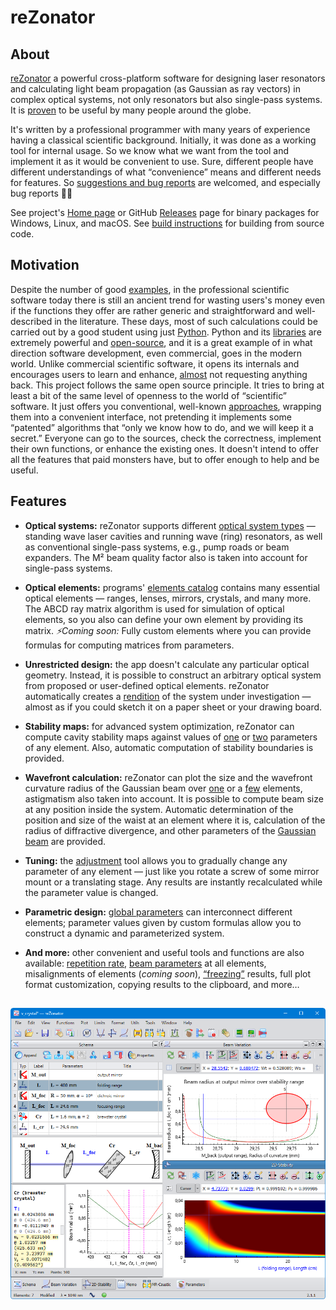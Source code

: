 # reZonator

## About

[reZonator](http://rezonator.orion-project.org) a powerful cross-platform software for designing laser resonators and calculating light beam propagation (as Gaussian as ray vectors) in complex optical systems, not only resonators but also single-pass systems. It is [proven](http://rezonator.orion-project.org/?page=citation) to be useful by many people around the globe.

It's written by a professional programmer with many years of experience having a classical scientific background. Initially, it was done as a working tool for internal usage. So we know what we want from the tool and implement it as it would be convenient to use. Sure, different people have different understandings of what “convenience” means and different needs for features. So [suggestions and bug reports](https://github.com/orion-project/rezonator2/issues) are welcomed, and especially bug reports 🫣😀

See project's [Home page](http://rezonator.orion-project.org) or GitHub [Releases](https://github.com/orion-project/rezonator2/releases) page for binary packages for Windows, Linux, and macOS. See [build instructions](./docs/build.md) for building from source code.

## Motivation

Despite the number of good [examples](https://www.scilab.org), in the professional scientific software today there is still an ancient trend for wasting users's money even if the functions they offer are rather generic and straightforward and well-described in the literature. These days, most of such calculations could be carried out by a good student using just [Python](https://www.python.org). Python and its [libraries](https://numpy.org) are extremely powerful and [open-source](https://opensource.org), and it is a great example of in what direction software development, even commercial, goes in the modern world. Unlike commercial scientific software, it opens its internals and encourages users to learn and enhance, [almost](https://en.wikipedia.org/wiki/GNU_General_Public_License) not requesting anything back. This project follows the same open source principle. It tries to bring at least a bit of the same level of openness to the world of “scientific” software. It just offers you conventional, well-known [approaches](https://en.wikipedia.org/wiki/Ray_transfer_matrix_analysis), wrapping them into a convenient interface, not pretending it implements some “patented” algorithms that “only we know how to do, and we will keep it a secret.” Everyone can go to the sources, check the correctness, implement their own functions, or enhance the existing ones. It doesn't intend to offer all the features that paid monsters have, but to offer enough to help and be useful.

## Features

- **Optical systems:** reZonator supports different [optical system types](http://rezonator.orion-project.org/help/trip_type.html) — standing wave laser cavities and running wave (ring) resonators, as well as conventional single-pass systems, e.g., pump roads or beam expanders. The M² beam quality factor also is taken into account for single-pass systems.

- **Optical elements:** programs' [elements catalog](http://rezonator.orion-project.org/help/elements.html) contains many essential optical elements — ranges, lenses, mirrors, crystals, and many more. The ABCD ray matrix algorithm is used for simulation of optical elements, so you also can define your own element by providing its matrix. *⚡️Coming soon:* Fully custom elements where you can provide formulas for computing matrices from parameters.

- **Unrestricted design:** the app doesn't calculate any particular optical geometry. Instead, it is possible to construct an arbitrary optical system from proposed or user-defined optical elements. reZonator automatically creates a [rendition](http://rezonator.orion-project.org/help/layout.html) of the system under investigation — almost as if you could sketch it on a paper sheet or your drawing board.

- **Stability maps:** for advanced system optimization, reZonator can compute cavity stability maps against values of [one](http://rezonator.orion-project.org/help/func_stabmap.html) or [two](http://rezonator.orion-project.org/help/func_stabmap_2d.html) parameters of any element. Also, automatic computation of stability boundaries is provided.

- **Wavefront calculation:** reZonator can plot the size and the wavefront curvature radius of the Gaussian beam over [one](http://rezonator.orion-project.org/help/func_caustic.html) or a [few](http://rezonator.orion-project.org/help/func_caustic_mr.html) elements, astigmatism also taken into account. It is possible to compute beam size at any position inside the system. Automatic determination of the position and size of the waist at an element where it is, calculation of the radius of diffractive divergence, and other parameters of the [Gaussian beam](http://rezonator.orion-project.org/help/calc_gauss.html) are provided.

- **Tuning:** the [adjustment]((http://rezonator.orion-project.org/help/adjust.html)) tool allows you to gradually change any parameter of any element — just like you rotate a screw of some mirror mount or a translating stage. Any results are instantly recalculated while the parameter value is changed.

- **Parametric design:** [global parameters](http://rezonator.orion-project.org/help/params_window.html) can interconnect different elements; parameter values given by custom formulas allow you to construct a dynamic and parameterized system.

- **And more:** other convenient and useful tools and functions are also available: [repetition rate](http://rezonator.orion-project.org/help/func_reprate.html), [beam parameters](http://rezonator.orion-project.org/help/func_beamdata.html) at all elements, misalignments of elements (*coming soon*), [“freezing”](http://rezonator.orion-project.org/help/func_freeze.html) results, full plot format customization, copying results to the clipboard, and more…

##

![Main Window](./img/main_window_2.1.1.png)
